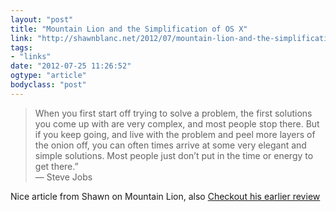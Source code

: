 ```yaml
---
layout: "post"
title: "Mountain Lion and the Simplification of OS X"
link: "http://shawnblanc.net/2012/07/mountain-lion-and-the-simplification-of-os-x/"
tags: 
- "links"
date: "2012-07-25 11:26:52"
ogtype: "article"
bodyclass: "post"
---
```


> When you first start off trying to solve a problem, the first solutions you come up with are very complex, and most people stop there. But if you keep going, and live with the problem and peel more layers of the onion off, you can often times arrive at some very elegant and simple solutions. Most people just don’t put in the time or energy to get there.”  
>  — Steve Jobs

Nice article from Shawn on Mountain Lion, also [Checkout his earlier review](http://shawnblanc.net/2012/07/mountain-lion-review/)